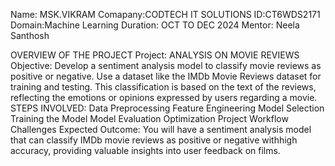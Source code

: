 Name: MSK.VIKRAM
Comapany:CODTECH IT SOLUTIONS
ID:CT6WDS2171
Domain:Machine Learning
Duration: OCT TO DEC 2024
Mentor: Neela Santhosh

OVERVIEW OF THE PROJECT
Project: ANALYSIS ON MOVIE REVIEWS
Objective:
   Develop a sentiment analysis model to classify movie reviews as positive or negative.
   Use a dataset like the IMDb Movie Reviews dataset for training and testing.
   This classification is based on the text of the reviews, reflecting 
   the emotions or opinions expressed by users regarding a movie.
STEPS INVOLVED:
   Data Preprocessing
   Feature Engineering
   Model Selection
   Training the Model
   Model Evaluation
   Optimization
   Project Workflow
   Challenges
Expected Outcome:
 You will have a sentiment analysis model that can classify IMDb movie reviews as positive or negative withhigh accuracy,
 providing valuable insights into user feedback on films.

